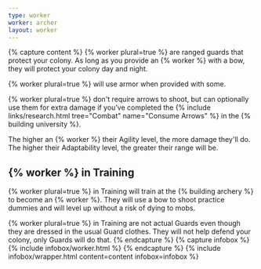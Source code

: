```yaml
---
type: worker
worker: archer
layout: worker
---
```

{% capture content %}
{% worker plural=true %} are ranged guards that protect your colony. As long as you provide an {% worker %} with a bow, they will protect your colony day and night.

{% worker plural=true %} will use armor when provided with some.

{% worker plural=true %} don't require arrows to shoot, but can optionally use them for extra damage if you’ve completed the {% include links/research.html tree="Combat" name="Consume Arrows" %} in the {% building university %}.

The higher an {% worker %} their Agility level, the more damage they'll do. The higher their Adaptability level, the greater their range will be.

## {% worker %} in Training
{% worker plural=true %} in Training will train at the {% building archery %} to become an {% worker %}. They will use a bow to shoot practice dummies and will level up without a risk of dying to mobs.

{% worker plural=true %} in Training are not actual Guards even though they are dressed in the usual Guard clothes. They will not help defend your colony, only Guards will do that.
{% endcapture %}
{% capture infobox %}
{% include infobox/worker.html %}
{% endcapture %}
{% include infobox/wrapper.html content=content infobox=infobox %}